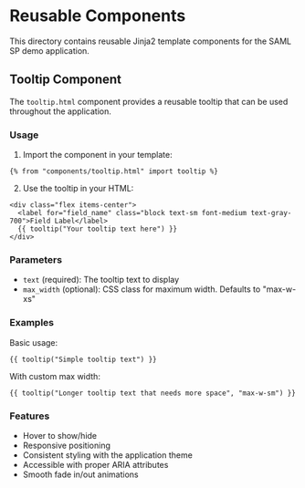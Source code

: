 # Reusable Components

This directory contains reusable Jinja2 template components for the SAML SP demo application.

## Tooltip Component

The `tooltip.html` component provides a reusable tooltip that can be used throughout the application.

### Usage

1. Import the component in your template:
```jinja2
{% from "components/tooltip.html" import tooltip %}
```

2. Use the tooltip in your HTML:
```jinja2
<div class="flex items-center">
  <label for="field_name" class="block text-sm font-medium text-gray-700">Field Label</label>
  {{ tooltip("Your tooltip text here") }}
</div>
```

### Parameters

- `text` (required): The tooltip text to display
- `max_width` (optional): CSS class for maximum width. Defaults to "max-w-xs"

### Examples

Basic usage:
```jinja2
{{ tooltip("Simple tooltip text") }}
```

With custom max width:
```jinja2
{{ tooltip("Longer tooltip text that needs more space", "max-w-sm") }}
```

### Features

- Hover to show/hide
- Responsive positioning
- Consistent styling with the application theme
- Accessible with proper ARIA attributes
- Smooth fade in/out animations 